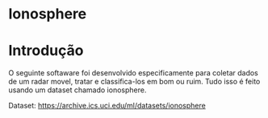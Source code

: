 # Ionosphere

# Introdução

O seguinte softaware foi desenvolvido especificamente para coletar dados de um radar movel, tratar e classifica-los em bom ou ruim. Tudo isso é feito usando um dataset chamado ionosphere.

Dataset:
https://archive.ics.uci.edu/ml/datasets/ionosphere
